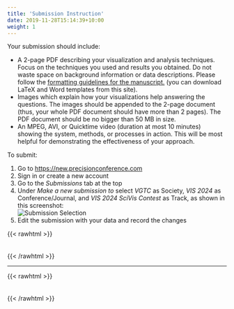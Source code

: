 ```yaml
---
title: 'Submission Instruction'
date: 2019-11-28T15:14:39+10:00
weight: 1
---
```


Your submission should include:
- A 2-page PDF describing your visualization and analysis techniques. Focus on the techniques you used and results you obtained. Do not waste space on background information or data descriptions. Please follow the [formatting guidelines for the manuscript.](http://junctionpublishing.org/vgtc/Tasks/camera.html) (you can download LaTeX and Word templates from this site).
- Images which explain how your visualizations help answering the questions. The images should be appended to the 2-page document (thus, your whole PDF document should have more than 2 pages). The PDF document should be no bigger than 50 MB in size.
- An MPEG, AVI, or Quicktime video (duration at most 10 minutes) showing the system, methods, or processes in action. This will be most helpful for demonstrating the effectiveness of your approach.


To submit:
1. Go to https://new.precisionconference.com
2. Sign in or create a new account
3. Go to the *Submissions* tab at the top 
4. Under *Make a new submission to* select *VGTC* as Society, *VIS 2024* as Conference/Journal, and *VIS 2024 SciVis Contest* as Track, as shown in this screenshot:  
![Submission Selection](/submit.png)
5. Edit the submission with your data and record the changes  


{{< rawhtml >}}
<div style="height:  20px"></div>
{{< /rawhtml >}} 

----------   

{{< rawhtml >}}
<div style="height:  20px"></div>
{{< /rawhtml >}}